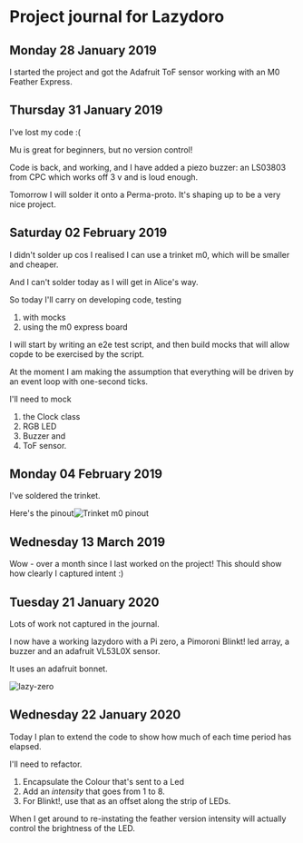 # Project journal for Lazydoro

## Monday 28 January 2019

I started the project and got the Adafruit ToF sensor working with an M0 Feather Express.




## Thursday 31 January 2019

I've lost my code :(

Mu is great for beginners, but no version control!

Code is back, and working, and I have added a piezo buzzer: an LS03803 from CPC which
works off 3 v and is loud enough.

Tomorrow I will solder it onto a Perma-proto. It's shaping up to be a very nice project. 

## Saturday 02 February 2019

I didn't solder up cos I realised I can use a trinket m0, which will be smaller and cheaper.

And I can't solder today as I will get in Alice's way.

So today I'll carry on developing code, testing
1. with mocks
1. using the m0 express board

I will start by writing an e2e test script, and then build mocks that will allow copde to be
exercised by the script.

At the moment I am making the assumption that everything will be driven by an event loop with 
one-second ticks.
 
I'll need to mock
1. the Clock class
1. RGB LED
1. Buzzer and
1. ToF sensor.


## Monday 04 February 2019

I've soldered the trinket. 

Here's the pinout![Trinket m0 pinout](resources/images/adafruit/trinket-m0/adafruit_products_Adafruit_Trinket_M0.png)


## Wednesday 13 March 2019

Wow - over a month since I last worked on the project! This should show how clearly I captured intent :)


## Tuesday 21 January 2020

Lots of work not captured in the journal.

I now have a working lazydoro with a Pi zero, a Pimoroni Blinkt! led array, a buzzer and an adafruit VL53L0X sensor.

It uses an adafruit bonnet.

![lazy-zero](resources/images/lazydoro/lazy-zero-cropped.jpg)

## Wednesday 22 January 2020

Today I plan to extend the code to show how much of each time period has elapsed.

I'll need to refactor.

1. Encapsulate the Colour that's sent to a Led
1. Add an *intensity* that goes from 1 to 8.
1. For Blinkt!, use that as an offset along the strip of LEDs.

When I get around to re-instating the feather version intensity will actually control the brightness of the LED.


